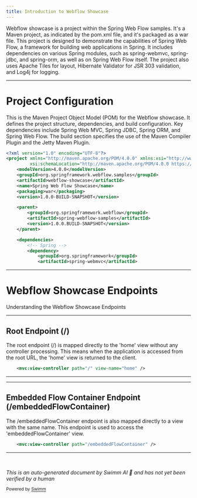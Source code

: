 ```yaml
---
title: Introduction to Webflow Showcase
---
```

Webflow showcase is a project within the Spring Web Flow samples. It's a Maven project, as indicated by the pom.xml file, and it's packaged as a war file. This project is designed to demonstrate the capabilities of Spring Web Flow, a framework for building web applications in Spring. It includes dependencies on various Spring modules, such as spring-webmvc, spring-jdbc, and spring-orm, as well as on Spring Web Flow itself. The project also uses Apache Tiles for layout, Hibernate Validator for JSR 303 validation, and Log4j for logging.

<SwmSnippet path="/webflow-showcase/pom.xml" line="1">

---

# Project Configuration

This is the Maven Project Object Model (POM) for the Webflow showcase. It defines the project structure, dependencies, and build configuration. Key dependencies include Spring Web MVC, Spring JDBC, Spring ORM, and Spring Web Flow. The build section specifies the use of the Maven Compiler Plugin and the Jetty Maven Plugin.

```xml
<?xml version="1.0" encoding="UTF-8"?>
<project xmlns="http://maven.apache.org/POM/4.0.0" xmlns:xsi="http://www.w3.org/2001/XMLSchema-instance"
		 xsi:schemaLocation="http://maven.apache.org/POM/4.0.0 https://maven.apache.org/maven-v4_0_0.xsd">
	<modelVersion>4.0.0</modelVersion>
	<groupId>org.springframework.webflow.samples</groupId>
	<artifactId>webflow-showcase</artifactId>
	<name>Spring Web Flow Showcase</name>
	<packaging>war</packaging>
	<version>1.0.0-BUILD-SNAPSHOT</version>

	<parent>
		<groupId>org.springframework.webflow</groupId>
		<artifactId>spring-webflow-samples</artifactId>
		<version>1.0.0.BUILD-SNAPSHOT</version>
	</parent>

	<dependencies>
		<!-- Spring -->
		<dependency>
			<groupId>org.springframework</groupId>
			<artifactId>spring-webmvc</artifactId>
```

---

</SwmSnippet>

# Webflow Showcase Endpoints

Understanding the Webflow Showcase Endpoints

<SwmSnippet path="/webflow-showcase/src/main/webapp/WEB-INF/spring/controllers.xml" line="15">

---

## Root Endpoint (/)

The root endpoint (/) is mapped directly to the 'home' view without any controller processing. This means when the application is accessed from the root URL, the 'home' view is returned to the client.

```xml
	<mvc:view-controller path="/" view-name="home" />
```

---

</SwmSnippet>

<SwmSnippet path="/webflow-showcase/src/main/webapp/WEB-INF/spring/controllers.xml" line="16">

---

## Embedded Flow Container Endpoint (/embeddedFlowContainer)

The /embeddedFlowContainer endpoint is also mapped directly to a view with the same name. This endpoint is used to access the 'embeddedFlowContainer' view.

```xml
	<mvc:view-controller path="/embeddedFlowContainer" />
```

---

</SwmSnippet>

&nbsp;

*This is an auto-generated document by Swimm AI 🌊 and has not yet been verified by a human*

<SwmMeta version="3.0.0" repo-id="Z2l0aHViJTNBJTNBc3ByaW5nLXdlYmZsb3ctc2FtcGxlcyUzQSUzQWdpbGFkbmF2b3Q=" repo-name="spring-webflow-samples"><sup>Powered by [Swimm](/)</sup></SwmMeta>
